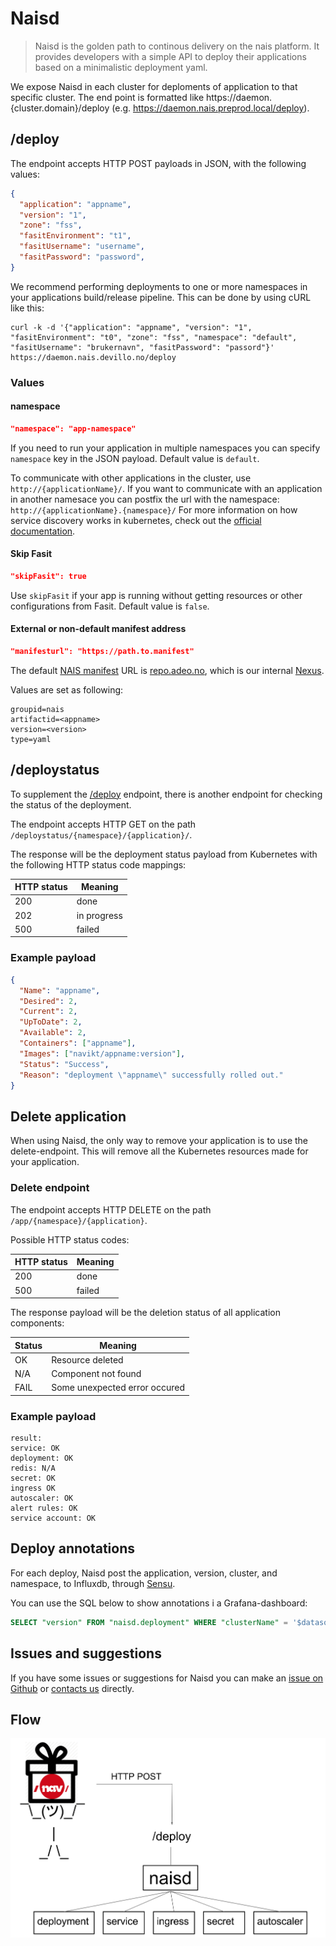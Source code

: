 Naisd
=====

> Naisd is the golden path to continous delivery on the nais platform. It provides developers with a simple API to deploy their applications based on a minimalistic deployment yaml.

We expose Naisd in each cluster for deploments of application to that specific cluster. The end point is formatted like  https://daemon.{cluster.domain}/deploy (e.g. https://daemon.nais.preprod.local/deploy).


## /deploy

The endpoint accepts HTTP POST payloads in JSON, with the following values:

```json
{
  "application": "appname",
  "version": "1",
  "zone": "fss",
  "fasitEnvironment": "t1",
  "fasitUsername": "username",
  "fasitPassword": "password",
}
```

We recommend performing deployments to one or more namespaces in your applications build/release pipeline. This can be done by using cURL like this:

```
curl -k -d '{"application": "appname", "version": "1", "fasitEnvironment": "t0", "zone": "fss", "namespace": "default", "fasitUsername": "brukernavn", "fasitPassword": "passord"}' https://daemon.nais.devillo.no/deploy
```


### Values

#### namespace

```json
"namespace": "app-namespace"
```

If you need to run your application in multiple namespaces you can specify `namespace` key in the JSON payload. Default value is `default`.

To communicate with other applications in the cluster, use `http://{applicationName}/`. If you want to communicate with an application in another namesace you can postfix the url with the namespace: `http://{applicationName}.{namespace}/`
For more information on how service discovery works in kubernetes, check out the [official documentation](https://kubernetes.io/docs/concepts/services-networking/dns-pod-service/).


#### Skip Fasit

```json
"skipFasit": true
```

Use `skipFasit` if your app is running without getting resources or other configurations from Fasit. Default value is `false`.


#### External or non-default manifest address

```json
"manifesturl": "https://path.to.manifest"
```

The default [NAIS manifest](/documentation/contracts/README.md#nais-manifest) URL is [repo.adeo.no](https://repo.adeo.no/), which is our internal [Nexus](/../nexus.md).

Values are set as following:
```text
groupid=nais
artifactid=<appname>
version=<version>
type=yaml
```


## /deploystatus

To supplement the [/deploy](/content/deploy/naisd.md#deploy) endpoint, there is another endpoint for checking the status of the deployment.

The endpoint accepts HTTP GET on the path `/deploystatus/{namespace}/{application}/`.

The response will be the deployment status payload from Kubernetes with the following HTTP status code mappings:

| HTTP status | Meaning     |
| ----------- | ----------- |
| 200         | done        |
| 202         | in progress |
| 500         | failed      |


### Example payload

```json
{
  "Name": "appname",
  "Desired": 2,
  "Current": 2,
  "UpToDate": 2,
  "Available": 2,
  "Containers": ["appname"],
  "Images": ["navikt/appname:version"],
  "Status": "Success",
  "Reason": "deployment \"appname\" successfully rolled out."
}
```


## Delete application

When using Naisd, the only way to remove your application is to use the delete-endpoint. This will remove all the Kubernetes resources made for your application.

### Delete endpoint

The endpoint accepts HTTP DELETE on the path `/app/{namespace}/{application}`.

Possible HTTP status codes:

| HTTP status | Meaning     |
| ----------- | ----------- |
| 200         | done        |
| 500         | failed      |

The response payload will be the deletion status of all application components:

| Status | Meaning                        |
| ------ | ------------------------------ |
| OK     | Resource deleted               |
| N/A    | Component not found            |
| FAIL   | Some unexpected error occured  |


### Example payload

```
result:
service: OK
deployment: OK
redis: N/A
secret: OK
ingress OK
autoscaler: OK
alert rules: OK
service account: OK
```


## Deploy annotations

For each deploy, Naisd post the application, version, cluster, and namespace, to Influxdb, through [Sensu](/../metrics/metrics.md#push-metrics).

You can use the SQL below to show annotations i a Grafana-dashboard:

```sql
SELECT "version" FROM "naisd.deployment" WHERE "clusterName" = '$datasource$' AND "application" =~ /^$app$/ AND "namespace" =~ /^$namespace$/ AND $timeFilter
```


## Issues and suggestions

If you have some issues or suggestions for Naisd you can make an [issue on Github](https://github.com/nais/naisd/issues) or [contacts us](/#contact-us) directly.


## Flow

![overview](../_media/naisd_overview.png)
